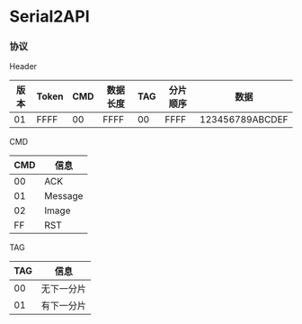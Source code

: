 Serial2API
====================

### 协议

Header

| 版本 | Token | CMD | 数据长度 | TAG | 分片顺序 | 数据 |
| ---- | ---- | ---- | ---- | ---- | ---- | ---- |
| 01 | FFFF | 00 | FFFF | 00 | FFFF | 123456789ABCDEF

CMD

| CMD | 信息 | 
| ---- | ---- | 
| 00 | ACK | 
| 01 | Message | 
| 02 | Image | 
| FF | RST | 

TAG

| TAG | 信息 | 
| ---- | ---- | 
| 00 | 无下一分片 | 
| 01 | 有下一分片 |